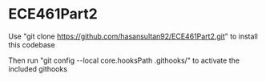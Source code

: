 # ECE461Part2

Use "git clone https://github.com/hasansultan92/ECE461Part2.git" to install this codebase

Then run "git config --local core.hooksPath .githooks/" to activate the included githooks

